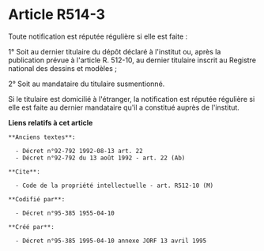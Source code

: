 # Article R514-3

Toute notification est réputée régulière si elle est faite :

1° Soit au dernier titulaire du dépôt déclaré à l'institut ou, après la publication prévue à l'article R. 512-10, au dernier
titulaire inscrit au Registre national des dessins et modèles ;

2° Soit au mandataire du titulaire susmentionné.

Si le titulaire est domicilié à l'étranger, la notification est réputée régulière si elle est faite au dernier mandataire
qu'il a constitué auprès de l'institut.

**Liens relatifs à cet article**

	**Anciens textes**:

	  - Décret n°92-792 1992-08-13 art. 22
	  - Décret n°92-792 du 13 août 1992 - art. 22 (Ab)

	**Cite**:

	  - Code de la propriété intellectuelle - art. R512-10 (M)

	**Codifié par**:

	  - Décret n°95-385 1955-04-10

	**Créé par**:

	  - Décret n°95-385 1995-04-10 annexe JORF 13 avril 1995
